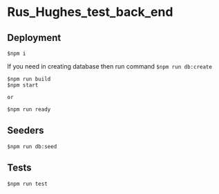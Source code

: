 # Rus_Hughes_test_back_end

## Deployment

```
$npm i
```

If you need in creating database then run command `$npm run db:create`

```
$npm run build
$npm start

or

$npm run ready
```

## Seeders

```
$npm run db:seed
```

## Tests

```
$npm run test
```

